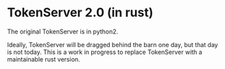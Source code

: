 # TokenServer 2.0 (in rust)

The original TokenServer is in python2.

Ideally, TokenServer will be dragged behind the barn one day, but that
day is not today. This is a work in progress to replace TokenServer
with a maintainable rust version.


